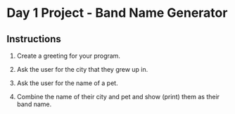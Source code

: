 # Day 1 Project - Band Name Generator

## Instructions

1. Create a greeting for your program.

2. Ask the user for the city that they grew up in.

3. Ask the user for the name of a pet.

4. Combine the name of their city and pet and show (print) them as their band name.